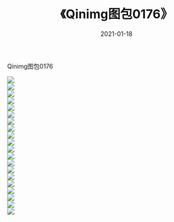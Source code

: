﻿---
layout: post
title:  《Qinimg图包0176》
date:   2021-01-18
img: http://imgx.orgx.ga/Qinimg图包/Qinimg图包0176/000.jpg
categories: [美女, 清纯, 唯美]
---

Qinimg图包0176

 ![](http://imgx.orgx.ga/Qinimg图包/Qinimg图包0176/001.jpg) <br>![](http://imgx.orgx.ga/Qinimg图包/Qinimg图包0176/002.jpg) <br>![](http://imgx.orgx.ga/Qinimg图包/Qinimg图包0176/003.jpg) <br>![](http://imgx.orgx.ga/Qinimg图包/Qinimg图包0176/004.jpg) <br>![](http://imgx.orgx.ga/Qinimg图包/Qinimg图包0176/005.jpg) <br>![](http://imgx.orgx.ga/Qinimg图包/Qinimg图包0176/006.jpg) <br>![](http://imgx.orgx.ga/Qinimg图包/Qinimg图包0176/007.jpg) <br>![](http://imgx.orgx.ga/Qinimg图包/Qinimg图包0176/008.jpg) <br>![](http://imgx.orgx.ga/Qinimg图包/Qinimg图包0176/009.jpg) <br>![](http://imgx.orgx.ga/Qinimg图包/Qinimg图包0176/010.jpg) <br>![](http://imgx.orgx.ga/Qinimg图包/Qinimg图包0176/011.jpg) <br>![](http://imgx.orgx.ga/Qinimg图包/Qinimg图包0176/012.jpg) <br>![](http://imgx.orgx.ga/Qinimg图包/Qinimg图包0176/013.jpg) <br>![](http://imgx.orgx.ga/Qinimg图包/Qinimg图包0176/014.jpg) <br>![](http://imgx.orgx.ga/Qinimg图包/Qinimg图包0176/015.jpg) <br>![](http://imgx.orgx.ga/Qinimg图包/Qinimg图包0176/016.jpg) <br>![](http://imgx.orgx.ga/Qinimg图包/Qinimg图包0176/017.jpg) <br>![](http://imgx.orgx.ga/Qinimg图包/Qinimg图包0176/018.jpg) <br>![](http://imgx.orgx.ga/Qinimg图包/Qinimg图包0176/019.jpg) <br>![](http://imgx.orgx.ga/Qinimg图包/Qinimg图包0176/020.jpg) <br>